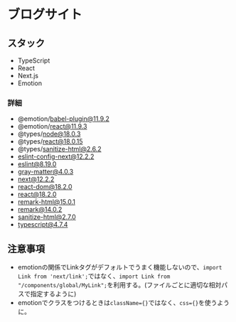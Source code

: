 # ブログサイト

## スタック
- TypeScript
- React
- Next.js
- Emotion
### 詳細
- @emotion/babel-plugin@11.9.2
- @emotion/react@11.9.3
- @types/node@18.0.3
- @types/react@18.0.15
- @types/sanitize-html@2.6.2
- eslint-config-next@12.2.2
- eslint@8.19.0
- gray-matter@4.0.3
- next@12.2.2
- react-dom@18.2.0
- react@18.2.0
- remark-html@15.0.1
- remark@14.0.2
- sanitize-html@2.7.0
- typescript@4.7.4

## 注意事項
- emotionの関係でLinkタグがデフォルトでうまく機能しないので、`import Link from 'next/link';`ではなく、`import Link from "/components/global/MyLink";`を利用する。(ファイルごとに適切な相対パスで指定するように)
- emotionでクラスをつけるときは`className={}`ではなく、`css={}`を使うように。
